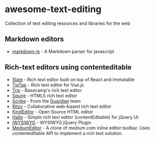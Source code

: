 # awesome-text-editing

Collection of text editing resources and libraries for the web

## Markdown editors

- [markdown-js](https://github.com/evilstreak/markdown-js) - A Markdown parser for javascript

## Rich-text editors using contenteditable

- [Slate](https://github.com/ianstormtaylor/slate) - Rich text editor built on top of React and Immutable
- [TipTap](https://github.com/scrumpy/tiptap) - Rich text editor for Vue.js
- [Trix](https://github.com/basecamp/trix) - Basecamp's rich text editor
- [Squire](https://github.com/neilj/Squire) - HTML5 rich text editor
- [Scribe](https://github.com/guardian/scribe) - From the [Guardian](http://www.theguardian.com/) team
- [Ritzy](https://github.com/ritzyed/ritzy) - Collaborative web-based rich text editor
- [KindEditor](https://github.com/kindsoft/kindeditor) - Open Source HTML editor
- [Hallo](https://github.com/bergie/hallo) - Simple rich text editor (contentEditable) for jQuery UI
- [jWYSIWYG](https://github.com/jwysiwyg/jwysiwyg) - WYSIWYG jQuery Plugin
- [MediumEditor](https://github.com/yabwe/medium-editor) - A clone of medium.com inline editor toolbar. Uses contenteditable API to implement a rich text solution.
